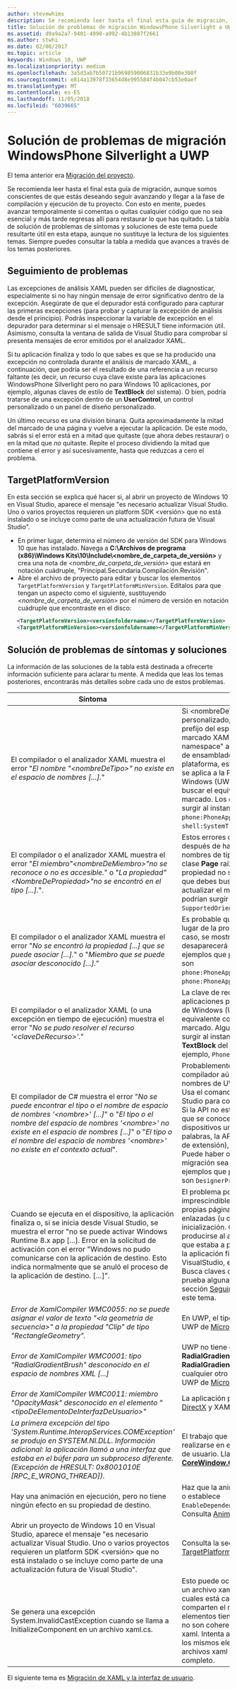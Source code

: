 ```yaml
---
author: stevewhims
description: Se recomienda leer hasta el final esta guía de migración, aunque somos conscientes de que estás deseando seguir avanzando y llegar a la fase de compilación y ejecución de tu proyecto.
title: Solución de problemas de migración WindowsPhone Silverlight a UWP
ms.assetid: d9a9a2a7-9401-4990-a992-4b13887f2661
ms.author: stwhi
ms.date: 02/08/2017
ms.topic: article
keywords: Windows 10, UWP
ms.localizationpriority: medium
ms.openlocfilehash: 3a5d3ab7b50721b969859006831b33e9b00e300f
ms.sourcegitcommit: e814a13978f33654d8e995584f4b047cb53e0aef
ms.translationtype: MT
ms.contentlocale: es-ES
ms.lasthandoff: 11/05/2018
ms.locfileid: "6039665"
---
```

#  <a name="troubleshooting-porting-windowsphone-silverlight-to-uwp"></a>Solución de problemas de migración WindowsPhone Silverlight a UWP


El tema anterior era [Migración del proyecto](wpsl-to-uwp-porting-to-a-uwp-project.md).

Se recomienda leer hasta el final esta guía de migración, aunque somos conscientes de que estás deseando seguir avanzando y llegar a la fase de compilación y ejecución de tu proyecto. Con esto en mente, puedes avanzar temporalmente si comentas o quitas cualquier código que no sea esencial y más tarde regresas allí para restaurar lo que has quitado. La tabla de solución de problemas de síntomas y soluciones de este tema puede resultarte útil en esta etapa, aunque no sustituye la lectura de los siguientes temas. Siempre puedes consultar la tabla a medida que avances a través de los temas posteriores.

## <a name="tracking-down-issues"></a>Seguimiento de problemas

Las excepciones de análisis XAML pueden ser difíciles de diagnosticar, especialmente si no hay ningún mensaje de error significativo dentro de la excepción. Asegúrate de que el depurador está configurado para capturar las primeras excepciones (para probar y capturar la excepción de análisis desde el principio). Podrás inspeccionar la variable de excepción en el depurador para determinar si el mensaje o HRESULT tiene información útil. Asimismo, consulta la ventana de salida de Visual Studio para comprobar si presenta mensajes de error emitidos por el analizador XAML.

Si tu aplicación finaliza y todo lo que sabes es que se ha producido una excepción no controlada durante el análisis de marcado XAML, a continuación, que podría ser el resultado de una referencia a un recurso faltante (es decir, un recurso cuya clave existe para las aplicaciones WindowsPhone Silverlight pero no para Windows 10 aplicaciones, por ejemplo, algunas claves de estilo de **TextBlock** del sistema). O bien, podría tratarse de una excepción dentro de un **UserControl**, un control personalizado o un panel de diseño personalizado.

Un último recurso es una división binaria. Quita aproximadamente la mitad del marcado de una página y vuelve a ejecutar la aplicación. De este modo, sabrás si el error está en a mitad que quitaste (que ahora debes restaurar) o en la mitad que *no* quitaste. Repite el proceso dividiendo la mitad que contiene el error y así sucesivamente, hasta que reduzcas a cero el problema.

## <a name="targetplatformversion"></a>TargetPlatformVersion

En esta sección se explica qué hacer si, al abrir un proyecto de Windows 10 en Visual Studio, aparece el mensaje "es necesario actualizar Visual Studio. Uno o varios proyectos requieren un platform SDK &lt;versión&gt; que no está instalado o se incluye como parte de una actualización futura de Visual Studio".

-   En primer lugar, determina el número de versión del SDK para Windows 10 que has instalado. Navega a **C:\\Archivos de programa (x86)\\Windows Kits\\10\\Include\\&lt;nombre_de_carpeta_de_versión&gt;** y crea una nota de *&lt;nombre_de_carpeta_de_versión&gt;* que estará en notación cuádruple, "Principal.Secundaria.Compilación.Revisión".
-   Abre el archivo de proyecto para editar y buscar los elementos `TargetPlatformVersion` y `TargetPlatformMinVersion`. Edítalos para que tengan un aspecto como el siguiente, sustituyendo *&lt;nombre_de_carpeta_de_versión&gt;* por el número de versión en notación cuádruple que encontraste en el disco:

```xml
   <TargetPlatformVersion><versionfoldername></TargetPlatformVersion>
   <TargetPlatformMinVersion><versionfoldername></TargetPlatformMinVersion>
```

## <a name="troubleshooting-symptoms-and-remedies"></a>Solución de problemas de síntomas y soluciones

La información de las soluciones de la tabla está destinada a ofrecerte información suficiente para aclarar tu mente. A medida que leas los temas posteriores, encontrarás más detalles sobre cada uno de estos problemas.

| Síntoma | Solución |
|---------|--------|
| El compilador o el analizador XAML muestra el error "_El nombre "&lt;nombreDeTipo&gt;" no existe en el espacio de nombres [...]._" | Si &lt;nombreDeTipo&gt; es un tipo personalizado, en las declaraciones de prefijo del espacio de nombres del marcado XAML, cambia "clr-namespace" a "using" y quita los tokens de ensamblado. Para los tipos de plataforma, esto significa que el tipo no se aplica a la Plataforma universal de Windows (UWP), por lo que debes buscar el equivalente y actualizar el marcado. Los ejemplos que podrían surgir al instante son `phone:PhoneApplicationPage` y `shell:SystemTray.IsVisible`. | 
| El compilador o el analizador XAML muestra el error "_El miembro"&lt;nombreDeMiembro&gt;"no se reconoce o no es accesible._" o "_La propiedad"&lt;NombreDePropiedad&gt;"no se encontró en el tipo [...]._". | Estos errores comenzarán a mostrarse después de haber migrado algunos nombres de tipo como, por ejemplo, la clase **Page** raíz. El miembro o la propiedad no se aplican a la UWP, por lo que debes buscar el equivalente y actualizar el marcado. Los ejemplos que podrían surgir al instante son `SupportedOrientations` y `Orientation`. |
| El compilador o el analizador XAML muestra el error "_No se encontró la propiedad [...] que se puede asociar [...]._" o "_Miembro que se puede asociar desconocido [...]._" | Es probable que la causa sea el tipo en lugar de la propiedad adjunta; en este caso, se mostrará un error de tipo, que desaparecerá al solucionarlo. Los ejemplos que podrían surgir al instante son `phone:PhoneApplicationPage.Resources` y `phone:PhoneApplicationPage.DataContext`. | 
|El compilador o el analizador XAML (o una excepción en tiempo de ejecución) muestra el error "_No se pudo resolver el recurso '&lt;claveDeRecurso&gt;'._" | La clave de recurso no se aplica a aplicaciones para la Plataforma universal de Windows (UWP). Busca el recurso equivalente correcto y actualiza el marcado. Algunos ejemplos que podrían surgir al instante son las claves de estilo **TextBlock** del sistema como, por ejemplo, `PhoneTextNormalStyle`. |
| El compilador de C# muestra el error "_No se puede encontrar el tipo o el nombre de espacio de nombres '&lt;nombre&gt;' [...]_" o "_El tipo o el nombre del espacio de nombres '&lt;nombre&gt;' no existe en el espacio de nombres [...]_" o "_El tipo o el nombre del espacio de nombres '&lt;nombre&gt;' no existe en el contexto actual_". | Probablemente esto signifique que el compilador aún no conoce el espacio de nombres de UWP correcto para un tipo. Usa el comando **Resolver** de Visual Studio para corregirlo. <br/>Si la API no está en el conjunto de API que se conoce como familia de dispositivos universales (en otras palabras, la API se implementa en un SDK de extensión), usa las [SDK de extensión](wpsl-to-uwp-porting-to-a-uwp-project.md).<br/>Puede haber otros casos en que la migración sea menos sencilla. Los ejemplos que podrían surgir al instante son `DesignerProperties` y `BitmapImage`. | 
|Cuando se ejecuta en el dispositivo, la aplicación finaliza o, si se inicia desde Visual Studio, se muestra el error "no se puede activar Windows Runtime 8.x app [...]. Error en la solicitud de activación con el error "Windows no pudo comunicarse con la aplicación de destino. Esto indica normalmente que se anuló el proceso de la aplicación de destino. […]”. | El problema podría ser el código imprescindible que se ejecuta en tus propias páginas o en las propiedades enlazadas (u otros tipos) durante la inicialización. O bien, el problema podría producirse al analizar el archivo XAML que estaba a punto de mostrarse cuando la aplicación finalizó (si se inicia desde VisualStudio, es la página de inicio). Busca claves de recurso no válidas o prueba algunas de las instrucciones de la sección [Seguimiento de problemas](#tracking-down-issues) de este tema.|
| _Error de XamlCompiler WMC0055: no se puede asignar el valor de texto "&lt;la geometría de secuencia&gt;" a la propiedad "Clip" de tipo "RectangleGeometry"._ | En UWP, el tipo de la aplicación para UWP de [Microsoft DirectX](https://msdn.microsoft.com/library/windows/desktop/ee663274) y XAML C++. |
| _Error de XamlCompiler WMC0001: tipo "RadialGradientBrush" desconocido en el espacio de nombres XML [...]_ | UWP no tiene el tipo **RadialGradientBrush**. Quitar el **RadialGradientBrush** del marcado y usa cualquier otro tipo de aplicación para UWP de [Microsoft DirectX](https://msdn.microsoft.com/library/windows/desktop/ee663274) y XAML C++. |
| _Error de XamlCompiler WMC0011: miembro "OpacityMask" desconocido en el elemento "&lt;tipoDeElementoDeInterfazDeUsuario&gt;"_ | La aplicación para UWP de [Microsoft DirectX](https://msdn.microsoft.com/library/windows/desktop/ee663274) y XAML C++. |
| _La primera excepción del tipo 'System.Runtime.InteropServices.COMException' se produjo en SYSTEM.NI.DLL. Información adicional: la aplicación llamó a una interfaz que estaba en el búfer para un subproceso diferente. (Excepción de HRESULT: 0x8001010E [RPC_E_WRONG_THREAD])._ | El trabajo que estés haciendo debe realizarse en el subproceso de interfaz de usuario. Llama al [**CoreWindow.GetForCurrentThread**](https://msdn.microsoft.com/library/windows/apps/hh701589)). |
| Hay una animación en ejecución, pero no tiene ningún efecto en su propiedad de destino. | Haz que la animación sea independiente o establece `EnableDependentAnimation="True"` en ella. Consulta [Animación](wpsl-to-uwp-porting-xaml-and-ui.md). |
| Abrir un proyecto de Windows 10 en Visual Studio, aparece el mensaje "es necesario actualizar Visual Studio. Uno o varios proyectos requieren un platform SDK &lt;versión&gt; que no está instalado o se incluye como parte de una actualización futura de Visual Studio". | Consulta la sección [TargetPlatformVersion](#targetplatformversion) en este tema. |
| Se genera una excepción System.InvalidCastException cuando se llama a InitializeComponent en un archivo xaml.cs. | Esto puede ocurrir cuando tienes más de un archivo xaml (al menos uno de los cuales está calificado como MRT) que comparten el mismo archivo xaml.cs y los elementos tienen atributos x:Name que no son coherentes entre los dos archivos xaml. Intenta agregar el mismo nombre a los mismos elementos en los dos archivos xaml u omite los nombres por completo. | 

El siguiente tema es [Migración de XAML y la interfaz de usuario](wpsl-to-uwp-porting-xaml-and-ui.md).


